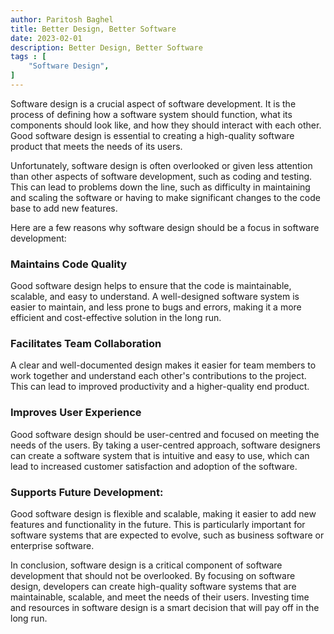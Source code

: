 ```yaml
---
author: Paritosh Baghel
title: Better Design, Better Software
date: 2023-02-01
description: Better Design, Better Software
tags : [
    "Software Design",
]
---
```


Software design is a crucial aspect of software development. It is the process of defining how a software system should function, what its components should look like, and how they should interact with each other. Good software design is essential to creating a high-quality software product that meets the needs of its users.

Unfortunately, software design is often overlooked or given less attention than other aspects of software development, such as coding and testing. This can lead to problems down the line, such as difficulty in maintaining and scaling the software or having to make significant changes to the code base to add new features.

Here are a few reasons why software design should be a focus in software development:

### Maintains Code Quality

Good software design helps to ensure that the code is maintainable, scalable, and easy to understand. A well-designed software system is easier to maintain, and less prone to bugs and errors, making it a more efficient and cost-effective solution in the long run.

### Facilitates Team Collaboration

A clear and well-documented design makes it easier for team members to work together and understand each other's contributions to the project. This can lead to improved productivity and a higher-quality end product.

### Improves User Experience

Good software design should be user-centred and focused on meeting the needs of the users. By taking a user-centred approach, software designers can create a software system that is intuitive and easy to use, which can lead to increased customer satisfaction and adoption of the software.

### Supports Future Development:

Good software design is flexible and scalable, making it easier to add new features and functionality in the future. This is particularly important for software systems that are expected to evolve, such as business software or enterprise software.

In conclusion, software design is a critical component of software development that should not be overlooked. By focusing on software design, developers can create high-quality software systems that are maintainable, scalable, and meet the needs of their users. Investing time and resources in software design is a smart decision that will pay off in the long run.